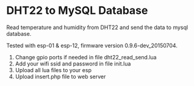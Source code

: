 # DHT22 to MySQL Database

Read temperature and humidity from DHT22 and send the data to mysql database.

Tested with esp-01 & esp-12, firmware version 0.9.6-dev_20150704.

1. Change gpio ports if needed in file dht22_read_send.lua
2. Add your wifi ssid and password in file init.lua
3. Upload all lua files to your esp
4. Upload insert.php file to web server